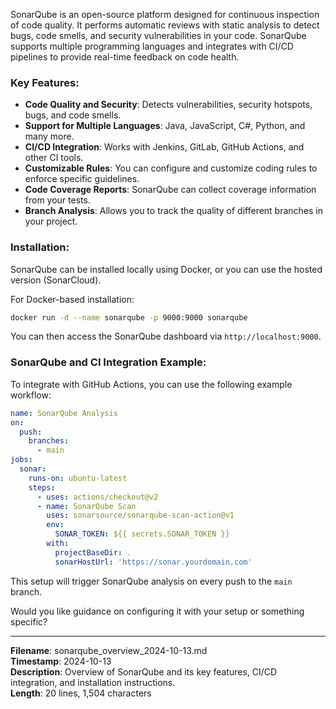 SonarQube is an open-source platform designed for continuous inspection of code quality. It performs automatic reviews with static analysis to detect bugs, code smells, and security vulnerabilities in your code. SonarQube supports multiple programming languages and integrates with CI/CD pipelines to provide real-time feedback on code health.

### Key Features:
- **Code Quality and Security**: Detects vulnerabilities, security hotspots, bugs, and code smells.
- **Support for Multiple Languages**: Java, JavaScript, C#, Python, and many more.
- **CI/CD Integration**: Works with Jenkins, GitLab, GitHub Actions, and other CI tools.
- **Customizable Rules**: You can configure and customize coding rules to enforce specific guidelines.
- **Code Coverage Reports**: SonarQube can collect coverage information from your tests.
- **Branch Analysis**: Allows you to track the quality of different branches in your project.

### Installation:
SonarQube can be installed locally using Docker, or you can use the hosted version (SonarCloud).

For Docker-based installation:
```bash
docker run -d --name sonarqube -p 9000:9000 sonarqube
```

You can then access the SonarQube dashboard via `http://localhost:9000`.

### SonarQube and CI Integration Example:
To integrate with GitHub Actions, you can use the following example workflow:
```yaml
name: SonarQube Analysis
on:
  push:
    branches:
      - main
jobs:
  sonar:
    runs-on: ubuntu-latest
    steps:
      - uses: actions/checkout@v2
      - name: SonarQube Scan
        uses: sonarsource/sonarqube-scan-action@v1
        env:
          SONAR_TOKEN: ${{ secrets.SONAR_TOKEN }}
        with:
          projectBaseDir: .
          sonarHostUrl: 'https://sonar.yourdomain.com'
```

This setup will trigger SonarQube analysis on every push to the `main` branch.

Would you like guidance on configuring it with your setup or something specific?

---
**Filename**: sonarqube_overview_2024-10-13.md  
**Timestamp**: 2024-10-13  
**Description**: Overview of SonarQube and its key features, CI/CD integration, and installation instructions.  
**Length**: 20 lines, 1,504 characters
